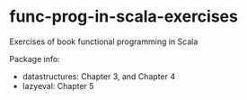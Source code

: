 # func-prog-in-scala-exercises
Exercises of book functional programming in Scala

Package info:
- datastructures: Chapter 3, and Chapter 4
- lazyeval: Chapter 5

